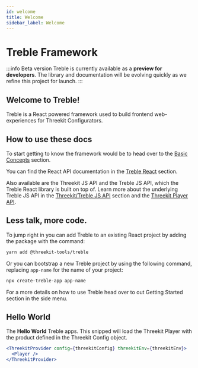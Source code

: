 ```yaml
---
id: welcome
title: Welcome
sidebar_label: Welcome
---
```


# Treble Framework

:::info Beta version
Treble is currently available as a **preview for developers**. The library and documentation will be evolving quickly as we refine this project for launch.
:::

## Welcome to Treble!

Treble is a React powered framework used to build frontend web-experiences for Threekit Configurators.

## How to use these docs

To start getting to know the framework would be to head over to the [Basic Concepts](basic-concepts) section.

You can find the React API documentation in the [Treble React](treble-react-overview) section.

Also available are the Threekit JS API and the Treble JS API, which the Treble React library is built on top of. Learn more about the underlying Treble JS API in the [Threekit/Treble JS API](treble-js-overview) section and the [Threekit Player API](https://community.threekit.com/hc/en-us/articles/4406068592539-Player-API-Client-side).

## Less talk, more code.

To jump right in you can add Treble to an existing React project by adding the package with the command:

```bash
yarn add @threekit-tools/treble
```

Or you can bootstrap a new Treble project by using the following command, replacing `app-name` for the name of your project:

```bash
npx create-treble-app app-name
```

For a more details on how to use Treble head over to out Getting Started section in the side menu.

## Hello World

The **Hello World** Treble apps. This snipped will load the Threekit Player with the product defined in the Threekit Config object.

```jsx live
<ThreekitProvider config={threekitConfig} threekitEnv={threekitEnv}>
  <Player />
</ThreekitProvider>
```
